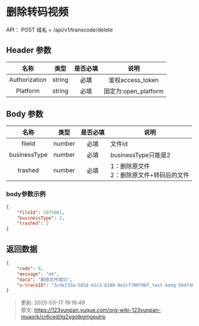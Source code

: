 # 删除转码视频

API： POST 域名 + /api/v1/transcode/delete

## Header 参数
| **名称** | **类型** | **是否必填** | **说明** |
| :---: | :---: | :---: | :---: |
| Authorization | string | <font style="color:#000000;">必填</font> | 鉴权access_token |
| Platform | string | 必填 | 固定为:open_platform |


## Body 参数
| **名称** | **类型** | **是否必填** | **说明** |
| :---: | :---: | :---: | --- |
| fileId | number | 必填 | 文件Id |
| businessType | number | 必填 | businessType只能是2 |
| trashed | number | 必填 | 1：删除原文件<br/>2：删除原文件+转码后的文件 |


### body参数示例
```json
{
    "fileId": 2875061,
    "businessType": 2,
    "trashed": 2
}
```

## 返回数据
```json
{
    "code": 0,
    "message": "ok",
    "data": "删除文件成功",
    "x-traceID": "3cda733a-585d-41c3-b180-0e2cf708f0bf_test-kong-5bd74855d7-c2t4z"
}
```



> 更新: 2025-03-17 19:16:49  
> 原文: <https://123yunpan.yuque.com/org-wiki-123yunpan-muaork/cr6ced/tg2xgotkgmgpulrp>